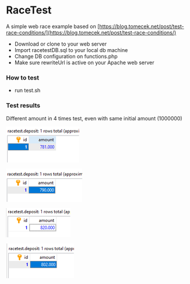 # RaceTest

A simple web race example based on [https://blog.tomecek.net/post/test-race-conditions/](https://blog.tomecek.net/post/test-race-conditions/)

- Download or clone to your web server
- Import racetestDB.sql to your local db machine
- Change DB configuration on functions.php
- Make sure rewriteUrl is active on your Apache web server


### How to test
- run test.sh


### Test results

Different amount in 4 times test, even with same initial amount (1000000)

![1st try](https://github.com/hermanka/RaceTest/blob/master/screenshot/1.PNG)

![2nd try](https://github.com/hermanka/RaceTest/blob/master/screenshot/2.PNG)

![3rd try](https://github.com/hermanka/RaceTest/blob/master/screenshot/3.PNG)

![4th try](https://github.com/hermanka/RaceTest/blob/master/screenshot/4.PNG)



